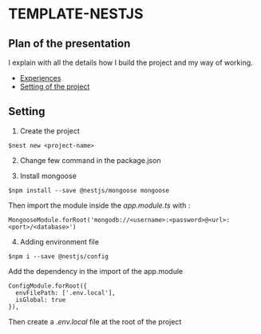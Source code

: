 # TEMPLATE-NESTJS

## Plan of the presentation

I explain with all the details how I build the project and my way of working.

- [Experiences](#experiences)
- [Setting of the project](#setting)

## Setting

1. Create the project

```
$nest new <project-name>
```

2. Change few command in the package.json

3. Install mongoose

```
$npm install --save @nestjs/mongoose mongoose
```

Then import the module inside the *app.module.ts* with :

```
MongooseModule.forRoot('mongodb://<username>:<password>@<url>:<port>/<database>')
```

4. Adding environment file

```
$npm i --save @nestjs/config
```

Add the dependency in the import of the app.module

```
ConfigModule.forRoot({
  envFilePath: ['.env.local'],
  isGlobal: true
}),
```

Then create a *.env.local* file at the root of the project
